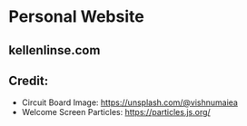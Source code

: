 # Personal Website 

## kellenlinse.com



## Credit: 

- Circuit Board Image: https://unsplash.com/@vishnumaiea
- Welcome Screen Particles: https://particles.js.org/